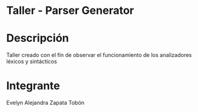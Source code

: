 # Taller - Parser Generator
# Descripción
Taller creado con el fin de observar el funcionamiento de los analizadores léxicos y sintácticos
# Integrante
Evelyn Alejandra Zapata Tobón
